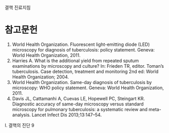 결핵 진료지침

# 참고문헌

1.  World Health Organization. Fluorescent light-emitting diode (LED) microscopy for diagnosis of tuberculosis: policy statement. Geneva: World Health Organization, 2011.
2.  Harries A. What is the additional yield from repeated sputum examinations by microscopy and culture? In: Frieden TR, editor. Toman’s tuberculosis. Case detection, treatment and monitoring 2nd ed: World Health Organization; 2004.
3.  World Health Organization. Same-day diagnosis of tuberculosis by microscopy: WHO policy statement. Geneva: World Health Organization, 2011.
4.  Davis JL, Cattamanhi A, Cuevas LE, Hopewell PC, Steingart KR. Diagnostic accuracy of same-day microscopy versus standard microscopy for pulmonary tuberculosis: a systematic review and meta-analysis. Lancet Infect Dis 2013;13:147–54.

I. 결핵의 진단 <PAGE>9